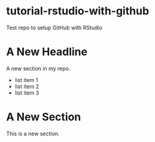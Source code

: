 # tutorial-rstudio-with-github
Test repo to setup GitHub with RStudio


# A New Headline
A new section in my repo.
- list item 1
- list item 2
- list item 3

# A New Section
This is a new section.
